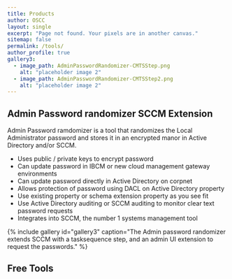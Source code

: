 ```yaml
---
title: Products
author: OSCC
layout: single
excerpt: "Page not found. Your pixels are in another canvas."
sitemap: false
permalink: /tools/
author_profile: true
gallery3:
  - image_path: AdminPasswordRandomizer-CMTSStep.png
    alt: "placeholder image 2"
  - image_path: AdminPasswordRandomizer-CMTSStep2.png
    alt: "placeholder image 2"
---
```


## Admin Password randomizer SCCM Extension ##

Admin Password ramdomizer is a tool that randomizes the Local Administrator password and stores it in an encrypted manor in Active Directory and/or SCCM.

- Uses public / private keys to encrypt password
- Can update password in IBCM or new cloud management gateway environments
- Can update password directly in Active Directory on corpnet
- Allows protection of password using DACL on Active Directory property
- Use existing property or schema extension property as you see fit
- Use Active Directory auditing or SCCM auditing to monitor clear text password requests
- Integrates into SCCM, the number 1 systems management tool

{% include gallery id="gallery3" caption="The Admin password randomizer extends SCCM with a tasksequence step, and an admin UI extension to request the passwords." %}


## Free Tools ##